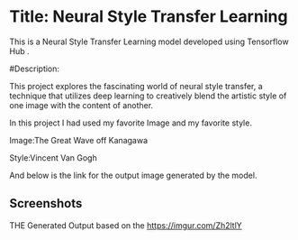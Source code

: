 
# Title: Neural Style Transfer Learning

This is a Neural Style Transfer Learning model developed using Tensorflow Hub .

#Description:

This project explores the fascinating world of neural style transfer, a technique that utilizes deep learning to creatively blend the artistic style of one image with the content of another.

In this project I had used my favorite Image and my favorite style.

Image:The Great Wave off Kanagawa

Style:Vincent Van Gogh 

And below is the link for the output image generated by the model.



## Screenshots

THE Generated Output based on the 
https://imgur.com/Zh2ltlY
